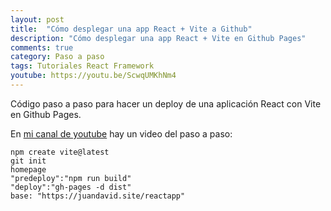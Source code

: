```yaml
---
layout: post
title:  "Cómo desplegar una app React + Vite a Github"
description: "Cómo desplegar una app React + Vite en Github Pages"
comments: true
category: Paso a paso
tags: Tutoriales React Framework
youtube: https://youtu.be/ScwqUMKhNm4
---
```

Código paso a paso para hacer un deploy de una aplicación React con Vite en Github Pages.

En <a target="_blank" href="{{ page.youtube }}">mi canal de youtube</a> hay un video del paso a paso:
 
```react
npm create vite@latest
git init
homepage
"predeploy":"npm run build"
"deploy":"gh-pages -d dist"
base: "https://juandavid.site/reactapp"
```
